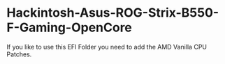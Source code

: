 # Hackintosh-Asus-ROG-Strix-B550-F-Gaming-OpenCore

If you like to use this EFI Folder you need to add the AMD Vanilla CPU Patches.
